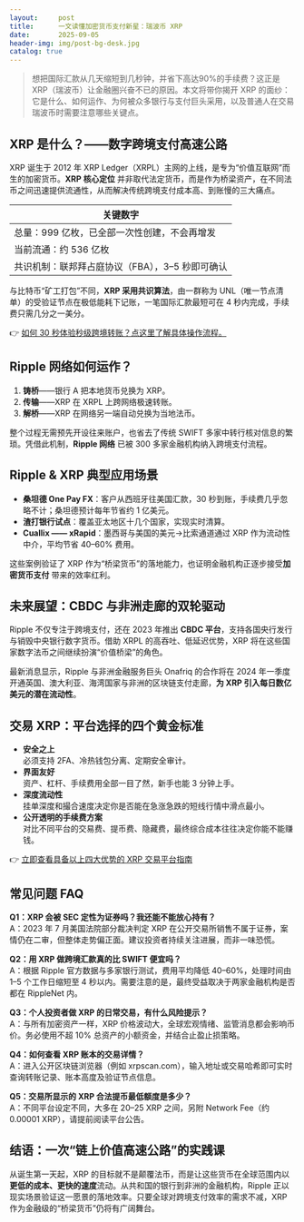 ```yaml
---
layout:     post
title:      一文读懂加密货币支付新星：瑞波币 XRP
date:       2025-09-05
header-img: img/post-bg-desk.jpg
catalog: true
---
```


> 想把国际汇款从几天缩短到几秒钟，并省下高达90%的手续费？这正是 XRP（瑞波币）让金融圈兴奋不已的原因。本文将带你揭开 XRP 的面纱：它是什么、如何运作、为何被众多银行与支付巨头采用，以及普通人在交易瑞波币时需要注意哪些关键点。

## XRP 是什么？——数字跨境支付高速公路
XRP 诞生于 2012 年 XRP Ledger（XRPL）主网的上线，是专为“价值互联网”而生的加密货币。**XRP 核心定位** 并非取代法定货币，而是作为桥梁资产，在不同法币之间迅速提供流通性，从而解决传统跨境支付成本高、到账慢的三大痛点。

|关键数字|
|---|
|总量：999 亿枚，已全部一次性创建，不会再增发|
|当前流通：约 536 亿枚|
|共识机制：联邦拜占庭协议（FBA），3–5 秒即可确认|

与比特币“矿工打包”不同，**XRP 采用共识算法**，由一群称为 UNL（唯一节点清单）的受验证节点在极低能耗下记账，一笔国际汇款最短可在 4 秒内完成，手续费只需几分之一美分。

👉 [如何 30 秒体验秒级跨境转账？点这里了解具体操作流程。](https://okxdog.com/)

## Ripple 网络如何运作？

1. **铸桥**——银行 A 把本地货币兑换为 XRP。  
2. **传输**——XRP 在 XRPL 上跨网络极速转账。  
3. **解桥**——XRP 在网络另一端自动兑换为当地法币。  

整个过程无需预先开设往来账户，也省去了传统 SWIFT 多家中转行核对信息的繁琐。凭借此机制，**Ripple 网络** 已被 300 多家金融机构纳入跨境支付流程。

## Ripple & XRP 典型应用场景

- **桑坦德 One Pay FX**：客户从西班牙往美国汇款，30 秒到账，手续费几乎忽略不计；桑坦德预计每年节省约 1 亿美元。
- **渣打银行试点**：覆盖亚太地区十几个国家，实现实时清算。
- **Cuallix —— xRapid**：墨西哥与美国的美元→比索通道通过 XRP 作为流动性中介，平均节省 40–60% 费用。

这些案例验证了 XRP 作为“桥梁货币”的落地能力，也证明金融机构正逐步接受**加密货币支付** 带来的效率红利。

## 未来展望：CBDC 与非洲走廊的双轮驱动

Ripple 不仅专注于跨境支付，还在 2023 年推出 **CBDC 平台**，支持各国央行发行与销毁中央银行数字货币。借助 XRPL 的高吞吐、低延迟优势，XRP 将在这些国家数字法币之间继续扮演“价值桥梁”的角色。

最新消息显示，Ripple 与非洲金融服务巨头 Onafriq 的合作将在 2024 年一季度开通英国、澳大利亚、海湾国家与非洲的区块链支付走廊，**为 XRP 引入每日数亿美元的潜在流动性**。

## 交易 XRP：平台选择的四个黄金标准

- **安全之上**  
  必须支持 2FA、冷热钱包分离、定期安全审计。
- **界面友好**  
  资产、杠杆、手续费用全部一目了然，新手也能 3 分钟上手。
- **深度流动性**  
  挂单深度和撮合速度决定你是否能在急涨急跌的短线行情中滑点最小。
- **公开透明的手续费方案**  
  对比不同平台的交易费、提币费、隐藏费，最终综合成本往往决定你能不能赚钱。

👉 [立即查看具备以上四大优势的 XRP 交易平台指南](https://okxdog.com/)

## 常见问题 FAQ

**Q1：XRP 会被 SEC 定性为证券吗？我还能不能放心持有？**  
A：2023 年 7 月美国法院部分裁决判定 XRP 在公开交易所销售不属于证券，案情仍在二审，但整体走势偏正面。建议投资者持续关注进展，而非一味恐慌。

**Q2：用 XRP 做跨境汇款真的比 SWIFT 便宜吗？**  
A：根据 Ripple 官方数据与多家银行测试，费用平均降低 40–60%，处理时间由 1–5 个工作日缩短至 4 秒以内。需要注意的是，最终受益取决于两家金融机构是否都在 RippleNet 内。

**Q3：个人投资者做 XRP 的日常交易，有什么风险提示？**  
A：与所有加密资产一样，XRP 价格波动大，全球宏观情绪、监管消息都会影响币价。务必使用不超 10% 总资产的小额资金，并结合止盈止损策略。

**Q4：如何查看 XRP 账本的交易详情？**  
A：进入公开区块链浏览器（例如 xrpscan.com），输入地址或交易哈希即可实时查询转账记录、账本高度及验证节点信息。

**Q5：交易所显示的 XRP 合法提币最低额度是多少？**  
A：不同平台设定不同，大多在 20–25 XRP 之间，另附 Network Fee（约 0.00001 XRP），请提前阅读平台公告。

## 结语：一次“链上价值高速公路”的实践课

从诞生第一天起，XRP 的目标就不是颠覆法币，而是让这些货币在全球范围内以**更低的成本、更快的速度**流动。从共和国的银行到非洲的金融机构，Ripple 正以现实场景验证这一愿景的落地效率。只要全球对跨境支付效率的需求不减，XRP 作为金融级的“桥梁货币”仍将有广阔舞台。
